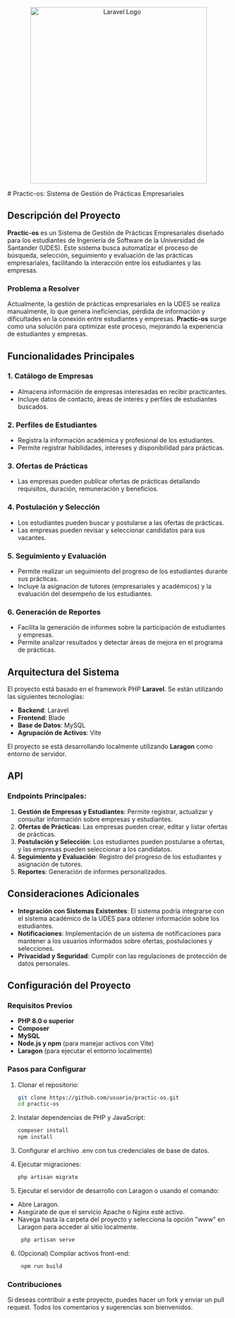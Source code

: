 <p align="center"><a href="https://laravel.com" target="_blank"><img src="https://raw.githubusercontent.com/laravel/art/master/logo-lockup/5%20SVG/2%20CMYK/1%20Full%20Color/laravel-logolockup-cmyk-red.svg" width="400" alt="Laravel Logo"></a></p>
# Practic-os: Sistema de Gestión de Prácticas Empresariales

## Descripción del Proyecto

**Practic-os** es un Sistema de Gestión de Prácticas Empresariales diseñado para los estudiantes de Ingeniería de Software de la Universidad de Santander (UDES). Este sistema busca automatizar el proceso de búsqueda, selección, seguimiento y evaluación de las prácticas empresariales, facilitando la interacción entre los estudiantes y las empresas.

### Problema a Resolver

Actualmente, la gestión de prácticas empresariales en la UDES se realiza manualmente, lo que genera ineficiencias, pérdida de información y dificultades en la conexión entre estudiantes y empresas. **Practic-os** surge como una solución para optimizar este proceso, mejorando la experiencia de estudiantes y empresas.

## Funcionalidades Principales

### 1. Catálogo de Empresas
- Almacena información de empresas interesadas en recibir practicantes.
- Incluye datos de contacto, áreas de interés y perfiles de estudiantes buscados.

### 2. Perfiles de Estudiantes
- Registra la información académica y profesional de los estudiantes.
- Permite registrar habilidades, intereses y disponibilidad para prácticas.

### 3. Ofertas de Prácticas
- Las empresas pueden publicar ofertas de prácticas detallando requisitos, duración, remuneración y beneficios.

### 4. Postulación y Selección
- Los estudiantes pueden buscar y postularse a las ofertas de prácticas.
- Las empresas pueden revisar y seleccionar candidatos para sus vacantes.

### 5. Seguimiento y Evaluación
- Permite realizar un seguimiento del progreso de los estudiantes durante sus prácticas.
- Incluye la asignación de tutores (empresariales y académicos) y la evaluación del desempeño de los estudiantes.

### 6. Generación de Reportes
- Facilita la generación de informes sobre la participación de estudiantes y empresas.
- Permite analizar resultados y detectar áreas de mejora en el programa de prácticas.

## Arquitectura del Sistema

El proyecto está basado en el framework PHP **Laravel**. Se están utilizando las siguientes tecnologías:

- **Backend**: Laravel
- **Frontend**: Blade 
- **Base de Datos**: MySQL
- **Agrupación de Activos**: Vite

El proyecto se está desarrollando localmente utilizando **Laragon** como entorno de servidor.

## API

### Endpoints Principales:

1. **Gestión de Empresas y Estudiantes**: Permite registrar, actualizar y consultar información sobre empresas y estudiantes.
2. **Ofertas de Prácticas**: Las empresas pueden crear, editar y listar ofertas de prácticas.
3. **Postulación y Selección**: Los estudiantes pueden postularse a ofertas, y las empresas pueden seleccionar a los candidatos.
4. **Seguimiento y Evaluación**: Registro del progreso de los estudiantes y asignación de tutores.
5. **Reportes**: Generación de informes personalizados.

## Consideraciones Adicionales

- **Integración con Sistemas Existentes**: El sistema podría integrarse con el sistema académico de la UDES para obtener información sobre los estudiantes.
- **Notificaciones**: Implementación de un sistema de notificaciones para mantener a los usuarios informados sobre ofertas, postulaciones y selecciones.
- **Privacidad y Seguridad**: Cumplir con las regulaciones de protección de datos personales.

## Configuración del Proyecto

### Requisitos Previos

- **PHP 8.0 o superior**
- **Composer**
- **MySQL**
- **Node.js y npm** (para manejar activos con Vite)
- **Laragon** (para ejecutar el entorno localmente)

### Pasos para Configurar

1. Clonar el repositorio:

   ```bash
   git clone https://github.com/usuario/practic-os.git
   cd practic-os

2. Instalar dependencias de PHP y JavaScript:
     ```bash
   composer install
   npm install
   
3. Configurar el archivo .env con tus credenciales de base de datos.

4. Ejecutar migraciones:
    ```bash
   php artisan migrate
5. Ejecutar el servidor de desarrollo con Laragon o usando el comando:
-   Abre Laragon.
-  Asegúrate de que el servicio Apache o Nginx esté activo.
-  Navega hasta la carpeta del proyecto y selecciona la opción "www" en Laragon para acceder al sitio localmente.
     ```bash
      php artisan serve

6. (Opcional) Compilar activos front-end:
   ```bash
    npm run build

### Contribuciones
Si deseas contribuir a este proyecto, puedes hacer un fork y enviar un pull request. Todos los comentarios y sugerencias son bienvenidos.


